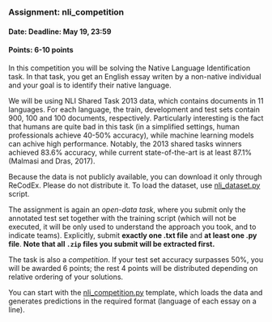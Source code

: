 ### Assignment: nli_competition
#### Date: Deadline: May 19, 23:59
#### Points: 6-10 points

In this competition you will be solving the Native Language Identification
task. In that task, you get an English essay writen by a non-native individual
and your goal is to identify their native language.

We will be using NLI Shared Task 2013 data, which contains documents in 11
languages. For each language, the train, development and test sets contain
900, 100 and 100 documents, respectively. Particularly interesting is the fact
that humans are quite bad in this task (in a simplified settings, human professionals
achieve 40-50% accuracy), while machine learning models can achive
high performance. Notably, the 2013 shared tasks winners achieved 83.6%
accuracy, while current state-of-the-art is at least 87.1% (Malmasi and Dras,
2017).

Because the data is not publicly available, you can download it only through
ReCodEx. Please do not distribute it. To load the dataset, use
[nli_dataset.py](https://github.com/ufal/npfl114/tree/master/labs/10/nli_dataset.py)
script.

The assignment is again an _open-data task_, where you submit only the annotated test set
together with the training script (which will not be executed, it will be
only used to understand the approach you took, and to indicate teams).
Explicitly, submit **exactly one .txt file** and **at least one .py file**.
**Note that all `.zip` files you submit will be extracted first.**

The task is also a _competition_. If your test set accuracy surpasses 50%, you will be
awarded 6 points; the rest 4 points will be distributed depending on relative
ordering of your solutions.

You can start with the
[nli_competition.py](https://github.com/ufal/npfl114/tree/master/labs/10/nli_competition.py)
template, which loads the data and generates predictions in the required format
(language of each essay on a line).
